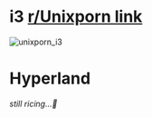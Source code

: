 # i3 [r/Unixporn link](https://www.reddit.com/r/unixporn/comments/1f83onc/i3_rofi_polybar_alacritty/)
![unixporn_i3](https://github.com/user-attachments/assets/0ef7abf6-7f2a-4528-a326-a73553112263)
# Hyperland
*still ricing...🍙*
